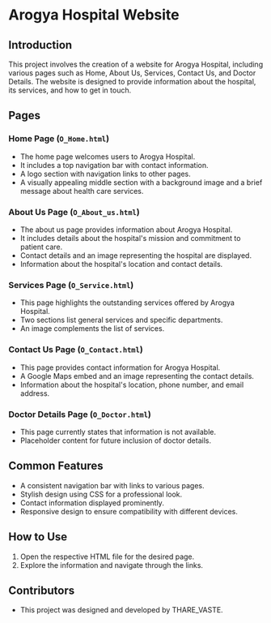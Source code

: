 # Arogya Hospital Website

## Introduction
This project involves the creation of a website for Arogya Hospital, including various pages such as Home, About Us, Services, Contact Us, and Doctor Details. The website is designed to provide information about the hospital, its services, and how to get in touch.

## Pages

### Home Page (`O_Home.html`)
- The home page welcomes users to Arogya Hospital.
- It includes a top navigation bar with contact information.
- A logo section with navigation links to other pages.
- A visually appealing middle section with a background image and a brief message about health care services.

### About Us Page (`O_About_us.html`)
- The about us page provides information about Arogya Hospital.
- It includes details about the hospital's mission and commitment to patient care.
- Contact details and an image representing the hospital are displayed.
- Information about the hospital's location and contact details.

### Services Page (`O_Service.html`)
- This page highlights the outstanding services offered by Arogya Hospital.
- Two sections list general services and specific departments.
- An image complements the list of services.

### Contact Us Page (`O_Contact.html`)
- This page provides contact information for Arogya Hospital.
- A Google Maps embed and an image representing the contact details.
- Information about the hospital's location, phone number, and email address.

### Doctor Details Page (`O_Doctor.html`)
- This page currently states that information is not available.
- Placeholder content for future inclusion of doctor details.

## Common Features
- A consistent navigation bar with links to various pages.
- Stylish design using CSS for a professional look.
- Contact information displayed prominently.
- Responsive design to ensure compatibility with different devices.

## How to Use
1. Open the respective HTML file for the desired page.
2. Explore the information and navigate through the links.

## Contributors
- This project was designed and developed by THARE_VASTE.

